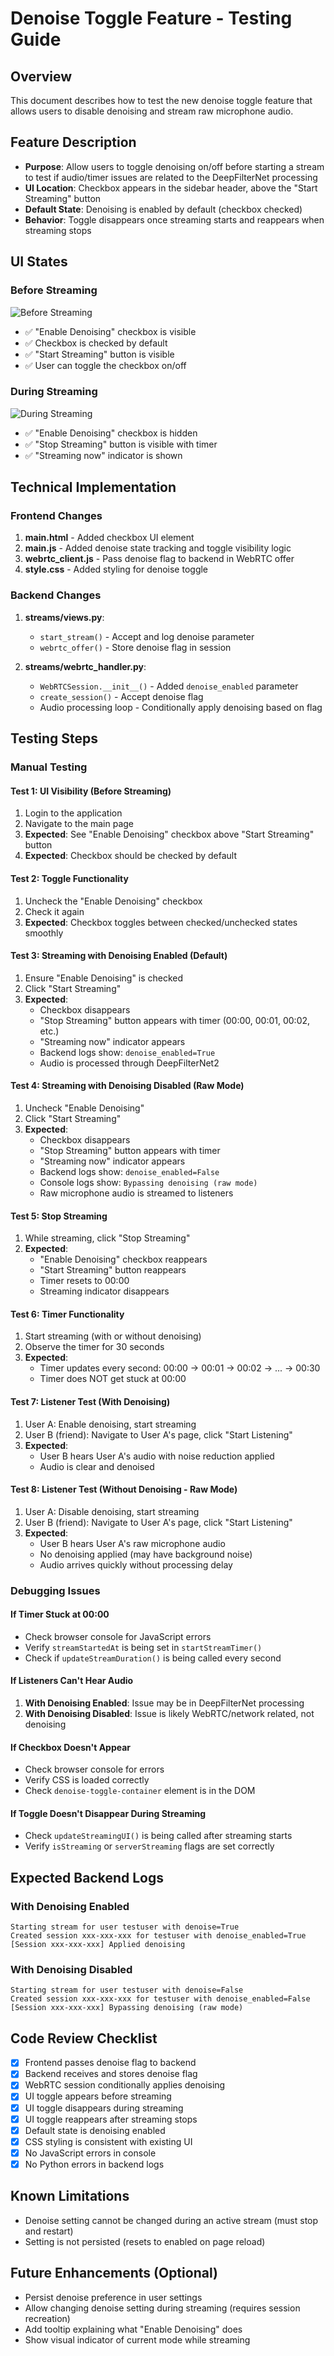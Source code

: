 # Denoise Toggle Feature - Testing Guide

## Overview
This document describes how to test the new denoise toggle feature that allows users to disable denoising and stream raw microphone audio.

## Feature Description
- **Purpose**: Allow users to toggle denoising on/off before starting a stream to test if audio/timer issues are related to the DeepFilterNet processing
- **UI Location**: Checkbox appears in the sidebar header, above the "Start Streaming" button
- **Default State**: Denoising is enabled by default (checkbox checked)
- **Behavior**: Toggle disappears once streaming starts and reappears when streaming stops

## UI States

### Before Streaming
![Before Streaming](https://github.com/user-attachments/assets/44e032d4-cb62-464c-a18b-b0d62ec79e99)
- ✅ "Enable Denoising" checkbox is visible
- ✅ Checkbox is checked by default
- ✅ "Start Streaming" button is visible
- ✅ User can toggle the checkbox on/off

### During Streaming
![During Streaming](https://github.com/user-attachments/assets/b112bcf1-4f05-4bbb-b053-91a071500b68)
- ✅ "Enable Denoising" checkbox is hidden
- ✅ "Stop Streaming" button is visible with timer
- ✅ "Streaming now" indicator is shown

## Technical Implementation

### Frontend Changes
1. **main.html** - Added checkbox UI element
2. **main.js** - Added denoise state tracking and toggle visibility logic
3. **webrtc_client.js** - Pass denoise flag to backend in WebRTC offer
4. **style.css** - Added styling for denoise toggle

### Backend Changes
1. **streams/views.py**:
   - `start_stream()` - Accept and log denoise parameter
   - `webrtc_offer()` - Store denoise flag in session

2. **streams/webrtc_handler.py**:
   - `WebRTCSession.__init__()` - Added `denoise_enabled` parameter
   - `create_session()` - Accept denoise flag
   - Audio processing loop - Conditionally apply denoising based on flag

## Testing Steps

### Manual Testing

#### Test 1: UI Visibility (Before Streaming)
1. Login to the application
2. Navigate to the main page
3. **Expected**: See "Enable Denoising" checkbox above "Start Streaming" button
4. **Expected**: Checkbox should be checked by default

#### Test 2: Toggle Functionality
1. Uncheck the "Enable Denoising" checkbox
2. Check it again
3. **Expected**: Checkbox toggles between checked/unchecked states smoothly

#### Test 3: Streaming with Denoising Enabled (Default)
1. Ensure "Enable Denoising" is checked
2. Click "Start Streaming"
3. **Expected**: 
   - Checkbox disappears
   - "Stop Streaming" button appears with timer (00:00, 00:01, 00:02, etc.)
   - "Streaming now" indicator appears
   - Backend logs show: `denoise_enabled=True`
   - Audio is processed through DeepFilterNet2

#### Test 4: Streaming with Denoising Disabled (Raw Mode)
1. Uncheck "Enable Denoising"
2. Click "Start Streaming"
3. **Expected**:
   - Checkbox disappears
   - "Stop Streaming" button appears with timer
   - "Streaming now" indicator appears
   - Backend logs show: `denoise_enabled=False`
   - Console logs show: `Bypassing denoising (raw mode)`
   - Raw microphone audio is streamed to listeners

#### Test 5: Stop Streaming
1. While streaming, click "Stop Streaming"
2. **Expected**:
   - "Enable Denoising" checkbox reappears
   - "Start Streaming" button reappears
   - Timer resets to 00:00
   - Streaming indicator disappears

#### Test 6: Timer Functionality
1. Start streaming (with or without denoising)
2. Observe the timer for 30 seconds
3. **Expected**:
   - Timer updates every second: 00:00 → 00:01 → 00:02 → ... → 00:30
   - Timer does NOT get stuck at 00:00

#### Test 7: Listener Test (With Denoising)
1. User A: Enable denoising, start streaming
2. User B (friend): Navigate to User A's page, click "Start Listening"
3. **Expected**:
   - User B hears User A's audio with noise reduction applied
   - Audio is clear and denoised

#### Test 8: Listener Test (Without Denoising - Raw Mode)
1. User A: Disable denoising, start streaming
2. User B (friend): Navigate to User A's page, click "Start Listening"
3. **Expected**:
   - User B hears User A's raw microphone audio
   - No denoising applied (may have background noise)
   - Audio arrives quickly without processing delay

### Debugging Issues

#### If Timer Stuck at 00:00
- Check browser console for JavaScript errors
- Verify `streamStartedAt` is being set in `startStreamTimer()`
- Check if `updateStreamDuration()` is being called every second

#### If Listeners Can't Hear Audio
1. **With Denoising Enabled**: Issue may be in DeepFilterNet processing
2. **With Denoising Disabled**: Issue is likely WebRTC/network related, not denoising

#### If Checkbox Doesn't Appear
- Check browser console for errors
- Verify CSS is loaded correctly
- Check `denoise-toggle-container` element is in the DOM

#### If Toggle Doesn't Disappear During Streaming
- Check `updateStreamingUI()` is being called after streaming starts
- Verify `isStreaming` or `serverStreaming` flags are set correctly

## Expected Backend Logs

### With Denoising Enabled
```
Starting stream for user testuser with denoise=True
Created session xxx-xxx-xxx for testuser with denoise_enabled=True
[Session xxx-xxx-xxx] Applied denoising
```

### With Denoising Disabled
```
Starting stream for user testuser with denoise=False
Created session xxx-xxx-xxx for testuser with denoise_enabled=False
[Session xxx-xxx-xxx] Bypassing denoising (raw mode)
```

## Code Review Checklist
- [x] Frontend passes denoise flag to backend
- [x] Backend receives and stores denoise flag
- [x] WebRTC session conditionally applies denoising
- [x] UI toggle appears before streaming
- [x] UI toggle disappears during streaming
- [x] UI toggle reappears after streaming stops
- [x] Default state is denoising enabled
- [x] CSS styling is consistent with existing UI
- [x] No JavaScript errors in console
- [x] No Python errors in backend logs

## Known Limitations
- Denoise setting cannot be changed during an active stream (must stop and restart)
- Setting is not persisted (resets to enabled on page reload)

## Future Enhancements (Optional)
- Persist denoise preference in user settings
- Allow changing denoise setting during streaming (requires session recreation)
- Add tooltip explaining what "Enable Denoising" does
- Show visual indicator of current mode while streaming

